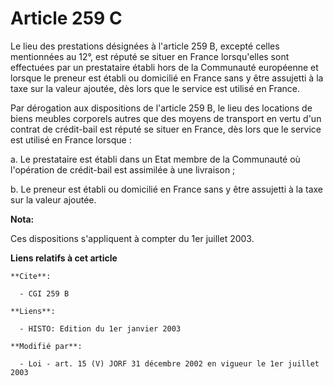 # Article 259 C

Le lieu des prestations désignées à l'article 259 B, excepté celles mentionnées au 12°, est réputé se situer en France
lorsqu'elles sont effectuées par un prestataire établi hors de la Communauté européenne et lorsque le preneur est établi ou
domicilié en France sans y être assujetti à la taxe sur la valeur ajoutée, dès lors que le service est utilisé en France.

Par dérogation aux dispositions de l'article 259 B, le lieu des locations de biens meubles corporels autres que des moyens de
transport en vertu d'un contrat de crédit-bail est réputé se situer en France, dès lors que le service est utilisé en France
lorsque :

a. Le prestataire est établi dans un Etat membre de la Communauté où l'opération de crédit-bail est assimilée à une
livraison ;

b. Le preneur est établi ou domicilié en France sans y être assujetti à la taxe sur la valeur ajoutée.

**Nota:**

Ces dispositions s'appliquent à compter du 1er juillet 2003.

**Liens relatifs à cet article**

	**Cite**:

	  - CGI 259 B

	**Liens**:

	  - HISTO: Edition du 1er janvier 2003

	**Modifié par**:

	  - Loi - art. 15 (V) JORF 31 décembre 2002 en vigueur le 1er juillet 2003
